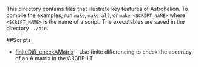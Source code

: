 This directory contains files that illustrate key features of Astrohelion. To 
compile the examples, run `make`, `make all`, or `make <SCRIPT_NAME>` where
`<SCRIPT_NAME>` is the name of a script. The executables are saved in the 
directory `../bin`.

##Scripts
* [finiteDiff_checkAMatrix](finiteDiff_checkAMatrix.cpp) - Use finite differencing
to check the accuracy of an A matrix in the CR3BP-LT